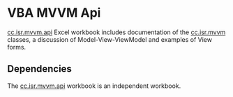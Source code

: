 # VBA MVVM Api

[cc.isr.mvvm.api] Excel workbook includes documentation of the [cc.isr.mvvm] classes, a discussion of Model-View-ViewModel and examples of View forms.

## Dependencies

The [cc.isr.mvvm.api] workbook is an independent workbook.

[cc.isr.mvvm]: https://github.com/ATECoder/vba.mvvm
[cc.isr.mvvm.api]: https://github.com/ATECoder/vba.mvvm/src/demo

[ISR]: https://www.integratedscientificresources.com

[Rubber Duck VBA Blog MVVM]: https://rubberduckvba.blog/2020/09/13/model-view-viewmodel/

